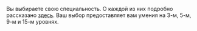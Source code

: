 Вы выбираете свою специальность. О каждой из них подробно рассказано [здесь](https://dnd.su/class/137-artificer/#specialists). Ваш выбор предоставляет вам умения на 3-м, 5-м, 9-м и 15-м уровнях.